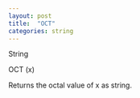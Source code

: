 ```yaml
---
layout: post
title:  "OCT"
categories: string
---
```

String

OCT (x)

Returns the octal value of x as string.

